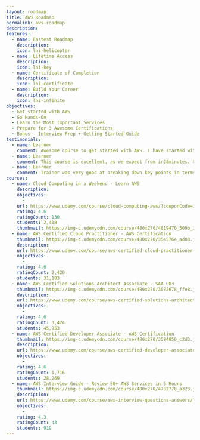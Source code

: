 ```yaml
---
layout: roadmap
title: AWS Roadmap
permalink: aws-roadmap
description:
features:
  - name: Fastest Roadmap
    description: 
    icon: lni-helicopter
  - name: Lifetime Access
    description: 
    icon: lni-key
  - name: Certificate of Completion
    description: 
    icon: lni-certificate
  - name: Build Your Career
    description: 
    icon: lni-infinite
objectives:
  - Get started with AWS
  - Go Hands-On 
  - Learn the Most Important Services
  - Prepare for 3 Awesome Certifications
  - Bonus - Interview Prep + Getting Started Guide
testimonials:
  - name: Learner
    comment: Awesome course to get started with AWS. I have started with ZERO AWS knowledge and now I am familiar and confident to talk in AWS terminology. THANK YOU Ranga !!!!
  - name: Learner
    comment: This course is excellent, as we expect from in28minutes. Content is current and the explanations are very clear. The instructor has very strong knowledge and is a good communicator as well. I will continue to use in28minutes courses with confidence!
  - name: Learner
    comment: Trainer was very good at breaking down key points in terms that are easily understood.
courses:
  - name: Cloud Computing in a Weekend - Learn AWS
    description:
    objectives:
      - 
    url: https://www.udemy.com/course/cloud-computing-aws/?couponCode=JAN2024
    rating: 4.6
    ratingCount: 130
    students: 2,418
    thumbnail: https://img-c.udemycdn.com/course/480x270/4819470_509b_3.jpg
  - name: AWS Certified Cloud Practitioner - AWS Certification
    thumbnail: https://img-c.udemycdn.com/course/480x270/3545764_ad88.jpg
    description:
    url: https://www.udemy.com/course/aws-certified-cloud-practitioner-step-by-step/?couponCode=JAN2024
    objectives:
      - 
    rating: 4.6
    ratingCount: 2,420
    students: 31,183
  - name: AWS Certified Solutions Architect Associate - SAA C03
    thumbnail: https://img-c.udemycdn.com/course/480x270/3082678_ffe8.jpg
    description:
    url: https://www.udemy.com/course/aws-certified-solutions-architect-associate-step-by-step/?couponCode=JAN2024
    objectives:
      - 
    rating: 4.6
    ratingCount: 3,424
    students: 45,953
  - name: AWS Certified Developer Associate - AWS Certification
    thumbnail: https://img-c.udemycdn.com/course/480x270/3594850_c2d3.jpg
    description:
    url: https://www.udemy.com/course/aws-certified-developer-associate-step-by-step/?couponCode=JAN2024
    objectives:
      - 
    rating: 4.6
    ratingCount: 1,716
    students: 28,269
  - name: AWS Interview Guide - Review 50+ AWS Services in 5 Hours
    thumbnail: https://img-c.udemycdn.com/course/480x270/4782778_a323.jpg
    description:
    url: https://www.udemy.com/course/aws-interview-questions-answers/?couponCode=JAN2024
    objectives:
      - 
    rating: 4.3
    ratingCount: 43
    students: 919
---
```

